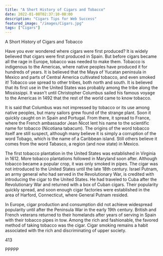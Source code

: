 ```yaml
---
title: "A Short History of Cigars and Tobacco"
date: 2022-01-08T02:37:10-08:00
description: "Cigars Tips for Web Success"
featured_image: "/images/Cigars.jpg"
tags: ["Cigars"]
---
```


A Short History of Cigars and Tobacco

Have you ever wondered where cigars were first produced?  It is widely believed that cigars were first produced in Spain.  But before cigars became all the rage in Europe, tobacco was needed to make them.  Tobacco is indigenous to the Americas, where native peoples have produced it for hundreds of years.  It is believed that the Maya of Yucatan peninsula in Mexico and parts of Central America cultivated tobacco, and even smoked it!  Tobacco use spread to other tribes, both north and south.  It is believed that its first use in the United States was probably among the tribe along the Mississippi.  It wasn't until Christopher Columbus sailed his famous voyage to the Americas in 1492 that the rest of the world came to know tobacco.

It is said that Columbus was not impressed by tobacco or its use among native peoples, but many sailors grew found of the strange plant.  Soon it quickly caught on in Spain and Portugal.  From there, it spread to France, where the French ambassador Jean Nicot lent his name to the scientific name for tobacco (Nicotiana tabacum).  The origins of the word tobacco itself are still suspect, although many believe it is simply a corruption of the word Tobago, which is the name of a Caribbean island.  Still others believe it comes from the word Tabasco, a region (and now state) in Mexico.  

The first tobacco plantation in the United States was established in Virginia in 1612.  More tobacco plantations followed in Maryland soon after.  Although tobacco became a popular crop, it was only smoked in pipes.  The cigar was not introduced to the United States until the late 18th century.  Israel Putnam, an army general who had served in the Revolutionary War, is credited with introducing the cigar to the United States.  He had traveled to Cuba after the Revolutionary War and returned with a box of Cuban cigars.  Their popularity quickly spread, and soon enough cigar factories were established in the area of Harford, Connecticut, where General Putnam resided.  

In Europe, cigar production and consumption did not achieve widespread popularity until after the Peninsula War in the early 19th century.  British and French veterans returned to their homelands after years of serving in Spain with their tobacco pipes in tow.  Among the rich and fashionable, the favored method of taking tobacco was the cigar.  Cigar smoking remains a habit associated with the rich and discriminating of upper society.  

413

PPPPP

